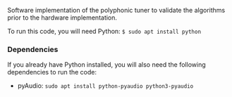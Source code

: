 Software implementation of the polyphonic tuner to validate the algorithms prior to the hardware implementation.

To run this code, you will need Python:
`$ sudo apt install python`

### Dependencies
If you already have Python installed, you will also need the following dependencies to run the code:
* pyAudio: `sudo apt install python-pyaudio python3-pyaudio`

